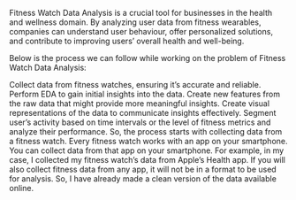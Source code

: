 Fitness Watch Data Analysis is a crucial tool for businesses in the health and wellness domain. By analyzing user data from fitness wearables, companies can understand user behaviour, offer personalized solutions, and contribute to improving users’ overall health and well-being.

Below is the process we can follow while working on the problem of Fitness Watch Data Analysis:

Collect data from fitness watches, ensuring it’s accurate and reliable.
Perform EDA to gain initial insights into the data.
Create new features from the raw data that might provide more meaningful insights.
Create visual representations of the data to communicate insights effectively.
Segment user’s activity based on time intervals or the level of fitness metrics and analyze their performance.
So, the process starts with collecting data from a fitness watch. Every fitness watch works with an app on your smartphone. You can collect data from that app on your smartphone. For example, in my case, I collected my fitness watch’s data from Apple’s Health app. If you will also collect fitness data from any app, it will not be in a format to be used for analysis. So, I have already made a clean version of the data available online.
